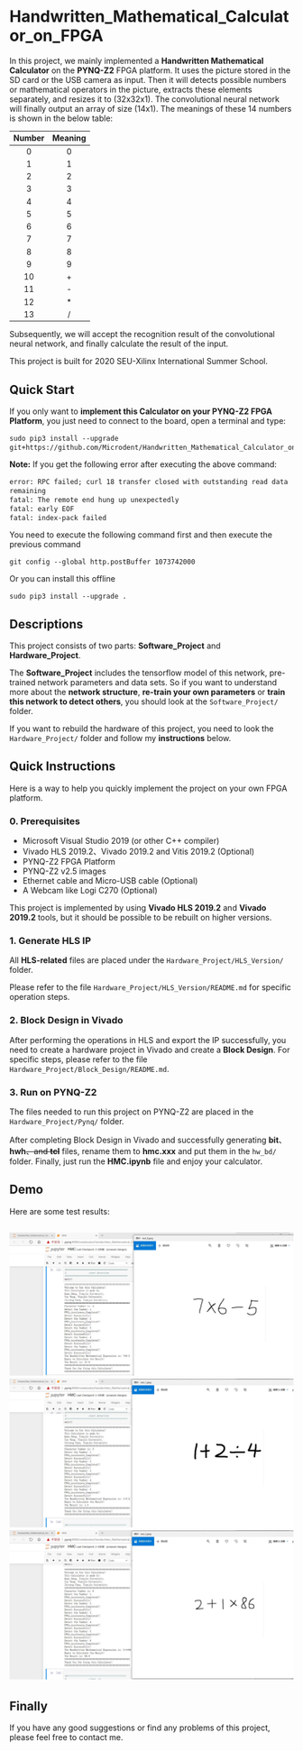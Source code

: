 # Handwritten_Mathematical_Calculator_on_FPGA
In this project, we mainly implemented a **Handwritten Mathematical Calculator** on the **PYNQ-Z2** FPGA platform. It uses the picture stored in the SD card or the USB camera as input. Then it will detects possible numbers or mathematical operators in the picture, extracts these elements separately, and resizes it to (32x32x1)​. The convolutional neural network will finally output an array of size (14x1). The meanings of these 14 numbers is shown in the below table:

| Number | Meaning |
| :----: | :-----: |
|   0    |    0    |
|   1    |    1    |
|   2    |    2    |
|   3    |    3    |
|   4    |    4    |
|   5    |    5    |
|   6    |    6    |
|   7    |    7    |
|   8    |    8    |
|   9    |    9    |
|   10   |    +    |
|   11   |    -    |
|   12   |    *    |
|   13   |    /    |

Subsequently, we will accept the recognition result of the convolutional neural network, and finally calculate the result of the input.

This project is built for 2020 SEU-Xilinx International Summer School.

## Quick Start

If you only want to **implement this Calculator on your PYNQ-Z2 FPGA Platform**, you just need to connect to the board, open a terminal and type:

```
sudo pip3 install --upgrade git+https://github.com/Microdent/Handwritten_Mathematical_Calculator_on_FPGA.git
```

**Note:** If you get the following error after executing the above command:

```
error: RPC failed; curl 18 transfer closed with outstanding read data remaining
fatal: The remote end hung up unexpectedly
fatal: early EOF
fatal: index-pack failed
```

You need to execute the following command first and then execute the previous command

```
git config --global http.postBuffer 1073742000
```

Or you can install this offline

```
sudo pip3 install --upgrade .
```



## Descriptions

This project consists of two parts: **Software_Project** and **Hardware_Project**. 

The **Software_Project** includes the tensorflow model of this network, pre-trained network parameters and data sets. So if you want to understand more about the **network structure**, **re-train your own parameters** or **train this network to detect others**, you should look at the `Software_Project/` folder.

If you want to rebuild the hardware of this project, you need to look the `Hardware_Project/` folder and follow my **instructions** below.

## Quick Instructions

Here is a way to help you quickly implement the project on your own FPGA platform.

### 0. Prerequisites

- Microsoft Visual Studio 2019 (or other C++ compiler)
- Vivado HLS 2019.2、Vivado 2019.2 and Vitis 2019.2 (Optional)
- PYNQ-Z2 FPGA Platform
- PYNQ-Z2 v2.5 images
- Ethernet cable and Micro-USB cable (Optional)
- A Webcam like Logi C270 (Optional)

This project is implemented by using **Vivado HLS 2019.2** and **Vivado 2019.2** tools, but it should be possible to be rebuilt on higher versions.

### 1. Generate HLS IP

All **HLS-related** files are placed under the `Hardware_Project/HLS_Version/` folder.

Please refer to the file `Hardware_Project/HLS_Version/README.md` for specific operation steps.

### 2. Block Design in Vivado

After performing the operations in HLS and export the IP successfully, you need to create a hardware project in Vivado and create a **Block Design**. For specific steps, please refer to the file `Hardware_Project/Block_Design/README.md`.

### 3. Run on PYNQ-Z2

The files needed to run this project on PYNQ-Z2 are placed in the `Hardware_Project/Pynq/` folder.

After completing Block Design in Vivado and successfully generating **bit**、**hwh**~~、and **tcl**~~ files, rename them to **hmc.xxx** and put them in the `hw_bd/` folder. Finally, just run the **HMC.ipynb** file and enjoy your calculator.

## Demo

Here are some test results:

## ![](images/demo_0.jpg)![demo_1](images/demo_1.jpg)![demo_2](images/demo_2.jpg)

## Finally

If you have any good suggestions or find any problems of this project, please feel free to contact me.
